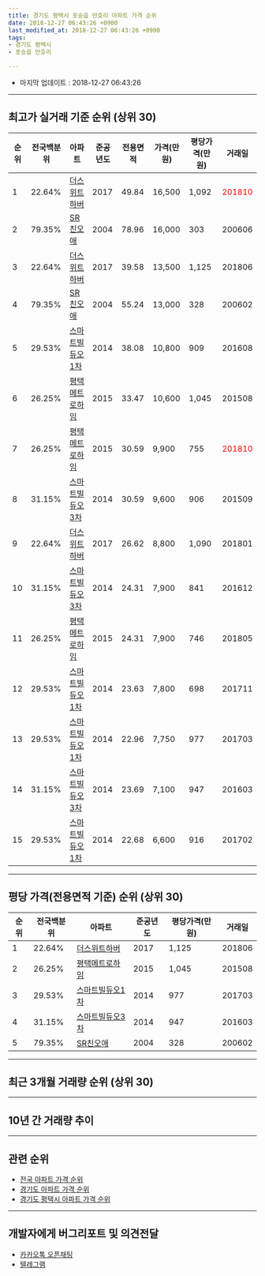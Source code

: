 ```yaml
---
title: 경기도 평택시 포승읍 만호리 아파트 가격 순위
date: 2018-12-27 06:43:26 +0900
last_modified_at: 2018-12-27 06:43:26 +0900
tags:
- 경기도 평택시
- 포승읍 만호리

---
```


* 마지막 업데이트 : 2018-12-27 06:43:26

---

## 최고가 실거래 기준 순위 (상위 30)


|순위|전국백분위|아파트|준공년도|전용면적|가격(만원)|평당가격(만원)|거래일|
|---|---|---|---|---|---|---|---|
|1|22.64%|[더스위트하버](https://search.naver.com/search.naver?query=%EA%B2%BD%EA%B8%B0%EB%8F%84+%ED%8F%89%ED%83%9D%EC%8B%9C+%ED%8F%AC%EC%8A%B9%EC%9D%8D+%EB%A7%8C%ED%98%B8%EB%A6%AC+%EB%8D%94%EC%8A%A4%EC%9C%84%ED%8A%B8%ED%95%98%EB%B2%84)|2017|49.84|16,500|1,092|<span style="color:red">201810</span>|
|2|79.35%|[SR친오애](https://search.naver.com/search.naver?query=%EA%B2%BD%EA%B8%B0%EB%8F%84+%ED%8F%89%ED%83%9D%EC%8B%9C+%ED%8F%AC%EC%8A%B9%EC%9D%8D+%EB%A7%8C%ED%98%B8%EB%A6%AC+SR%EC%B9%9C%EC%98%A4%EC%95%A0)|2004|78.96|16,000|303|200606|
|3|22.64%|[더스위트하버](https://search.naver.com/search.naver?query=%EA%B2%BD%EA%B8%B0%EB%8F%84+%ED%8F%89%ED%83%9D%EC%8B%9C+%ED%8F%AC%EC%8A%B9%EC%9D%8D+%EB%A7%8C%ED%98%B8%EB%A6%AC+%EB%8D%94%EC%8A%A4%EC%9C%84%ED%8A%B8%ED%95%98%EB%B2%84)|2017|39.58|13,500|1,125|201806|
|4|79.35%|[SR친오애](https://search.naver.com/search.naver?query=%EA%B2%BD%EA%B8%B0%EB%8F%84+%ED%8F%89%ED%83%9D%EC%8B%9C+%ED%8F%AC%EC%8A%B9%EC%9D%8D+%EB%A7%8C%ED%98%B8%EB%A6%AC+SR%EC%B9%9C%EC%98%A4%EC%95%A0)|2004|55.24|13,000|328|200602|
|5|29.53%|[스마트빌듀오1차](https://search.naver.com/search.naver?query=%EA%B2%BD%EA%B8%B0%EB%8F%84+%ED%8F%89%ED%83%9D%EC%8B%9C+%ED%8F%AC%EC%8A%B9%EC%9D%8D+%EB%A7%8C%ED%98%B8%EB%A6%AC+%EC%8A%A4%EB%A7%88%ED%8A%B8%EB%B9%8C%EB%93%80%EC%98%A41%EC%B0%A8)|2014|38.08|10,800|909|201608|
|6|26.25%|[평택메트로하임](https://search.naver.com/search.naver?query=%EA%B2%BD%EA%B8%B0%EB%8F%84+%ED%8F%89%ED%83%9D%EC%8B%9C+%ED%8F%AC%EC%8A%B9%EC%9D%8D+%EB%A7%8C%ED%98%B8%EB%A6%AC+%ED%8F%89%ED%83%9D%EB%A9%94%ED%8A%B8%EB%A1%9C%ED%95%98%EC%9E%84)|2015|33.47|10,600|1,045|201508|
|7|26.25%|[평택메트로하임](https://search.naver.com/search.naver?query=%EA%B2%BD%EA%B8%B0%EB%8F%84+%ED%8F%89%ED%83%9D%EC%8B%9C+%ED%8F%AC%EC%8A%B9%EC%9D%8D+%EB%A7%8C%ED%98%B8%EB%A6%AC+%ED%8F%89%ED%83%9D%EB%A9%94%ED%8A%B8%EB%A1%9C%ED%95%98%EC%9E%84)|2015|30.59|9,900|755|<span style="color:red">201810</span>|
|8|31.15%|[스마트빌듀오3차](https://search.naver.com/search.naver?query=%EA%B2%BD%EA%B8%B0%EB%8F%84+%ED%8F%89%ED%83%9D%EC%8B%9C+%ED%8F%AC%EC%8A%B9%EC%9D%8D+%EB%A7%8C%ED%98%B8%EB%A6%AC+%EC%8A%A4%EB%A7%88%ED%8A%B8%EB%B9%8C%EB%93%80%EC%98%A43%EC%B0%A8)|2014|30.59|9,600|906|201509|
|9|22.64%|[더스위트하버](https://search.naver.com/search.naver?query=%EA%B2%BD%EA%B8%B0%EB%8F%84+%ED%8F%89%ED%83%9D%EC%8B%9C+%ED%8F%AC%EC%8A%B9%EC%9D%8D+%EB%A7%8C%ED%98%B8%EB%A6%AC+%EB%8D%94%EC%8A%A4%EC%9C%84%ED%8A%B8%ED%95%98%EB%B2%84)|2017|26.62|8,800|1,090|201801|
|10|31.15%|[스마트빌듀오3차](https://search.naver.com/search.naver?query=%EA%B2%BD%EA%B8%B0%EB%8F%84+%ED%8F%89%ED%83%9D%EC%8B%9C+%ED%8F%AC%EC%8A%B9%EC%9D%8D+%EB%A7%8C%ED%98%B8%EB%A6%AC+%EC%8A%A4%EB%A7%88%ED%8A%B8%EB%B9%8C%EB%93%80%EC%98%A43%EC%B0%A8)|2014|24.31|7,900|841|201612|
|11|26.25%|[평택메트로하임](https://search.naver.com/search.naver?query=%EA%B2%BD%EA%B8%B0%EB%8F%84+%ED%8F%89%ED%83%9D%EC%8B%9C+%ED%8F%AC%EC%8A%B9%EC%9D%8D+%EB%A7%8C%ED%98%B8%EB%A6%AC+%ED%8F%89%ED%83%9D%EB%A9%94%ED%8A%B8%EB%A1%9C%ED%95%98%EC%9E%84)|2015|24.31|7,900|746|201805|
|12|29.53%|[스마트빌듀오1차](https://search.naver.com/search.naver?query=%EA%B2%BD%EA%B8%B0%EB%8F%84+%ED%8F%89%ED%83%9D%EC%8B%9C+%ED%8F%AC%EC%8A%B9%EC%9D%8D+%EB%A7%8C%ED%98%B8%EB%A6%AC+%EC%8A%A4%EB%A7%88%ED%8A%B8%EB%B9%8C%EB%93%80%EC%98%A41%EC%B0%A8)|2014|23.63|7,800|698|201711|
|13|29.53%|[스마트빌듀오1차](https://search.naver.com/search.naver?query=%EA%B2%BD%EA%B8%B0%EB%8F%84+%ED%8F%89%ED%83%9D%EC%8B%9C+%ED%8F%AC%EC%8A%B9%EC%9D%8D+%EB%A7%8C%ED%98%B8%EB%A6%AC+%EC%8A%A4%EB%A7%88%ED%8A%B8%EB%B9%8C%EB%93%80%EC%98%A41%EC%B0%A8)|2014|22.96|7,750|977|201703|
|14|31.15%|[스마트빌듀오3차](https://search.naver.com/search.naver?query=%EA%B2%BD%EA%B8%B0%EB%8F%84+%ED%8F%89%ED%83%9D%EC%8B%9C+%ED%8F%AC%EC%8A%B9%EC%9D%8D+%EB%A7%8C%ED%98%B8%EB%A6%AC+%EC%8A%A4%EB%A7%88%ED%8A%B8%EB%B9%8C%EB%93%80%EC%98%A43%EC%B0%A8)|2014|23.69|7,100|947|201603|
|15|29.53%|[스마트빌듀오1차](https://search.naver.com/search.naver?query=%EA%B2%BD%EA%B8%B0%EB%8F%84+%ED%8F%89%ED%83%9D%EC%8B%9C+%ED%8F%AC%EC%8A%B9%EC%9D%8D+%EB%A7%8C%ED%98%B8%EB%A6%AC+%EC%8A%A4%EB%A7%88%ED%8A%B8%EB%B9%8C%EB%93%80%EC%98%A41%EC%B0%A8)|2014|22.68|6,600|916|201702|


---

## 평당 가격(전용면적 기준) 순위 (상위 30)


|순위|전국백분위|아파트|준공년도|평당가격(만원)|거래일|
|---|---|---|---|---|---|
|1|22.64%|[더스위트하버](https://search.naver.com/search.naver?query=%EA%B2%BD%EA%B8%B0%EB%8F%84+%ED%8F%89%ED%83%9D%EC%8B%9C+%ED%8F%AC%EC%8A%B9%EC%9D%8D+%EB%A7%8C%ED%98%B8%EB%A6%AC+%EB%8D%94%EC%8A%A4%EC%9C%84%ED%8A%B8%ED%95%98%EB%B2%84)|2017|1,125|201806|
|2|26.25%|[평택메트로하임](https://search.naver.com/search.naver?query=%EA%B2%BD%EA%B8%B0%EB%8F%84+%ED%8F%89%ED%83%9D%EC%8B%9C+%ED%8F%AC%EC%8A%B9%EC%9D%8D+%EB%A7%8C%ED%98%B8%EB%A6%AC+%ED%8F%89%ED%83%9D%EB%A9%94%ED%8A%B8%EB%A1%9C%ED%95%98%EC%9E%84)|2015|1,045|201508|
|3|29.53%|[스마트빌듀오1차](https://search.naver.com/search.naver?query=%EA%B2%BD%EA%B8%B0%EB%8F%84+%ED%8F%89%ED%83%9D%EC%8B%9C+%ED%8F%AC%EC%8A%B9%EC%9D%8D+%EB%A7%8C%ED%98%B8%EB%A6%AC+%EC%8A%A4%EB%A7%88%ED%8A%B8%EB%B9%8C%EB%93%80%EC%98%A41%EC%B0%A8)|2014|977|201703|
|4|31.15%|[스마트빌듀오3차](https://search.naver.com/search.naver?query=%EA%B2%BD%EA%B8%B0%EB%8F%84+%ED%8F%89%ED%83%9D%EC%8B%9C+%ED%8F%AC%EC%8A%B9%EC%9D%8D+%EB%A7%8C%ED%98%B8%EB%A6%AC+%EC%8A%A4%EB%A7%88%ED%8A%B8%EB%B9%8C%EB%93%80%EC%98%A43%EC%B0%A8)|2014|947|201603|
|5|79.35%|[SR친오애](https://search.naver.com/search.naver?query=%EA%B2%BD%EA%B8%B0%EB%8F%84+%ED%8F%89%ED%83%9D%EC%8B%9C+%ED%8F%AC%EC%8A%B9%EC%9D%8D+%EB%A7%8C%ED%98%B8%EB%A6%AC+SR%EC%B9%9C%EC%98%A4%EC%95%A0)|2004|328|200602|


---

## 최근 3개월 거래량 순위 (상위 30)


<div style="width:100%;">
    <canvas id="deal_count_ranking" height="250"></canvas>
</div>


<script>
new Chart(document.getElementById("deal_count_ranking"), {
    type: 'horizontalBar',
    data: {
        labels: ['SR친오애', '평택메트로하임', '더스위트하버'],
        datasets: [{
            label: '실거래 수',
            data: [11, 4, 1],
            borderColor: "rgba(255, 0, 128, 1)",
            backgroundColor: "rgba(255, 0, 128, 0.5)",
            fill: false,
        }]
    },
    options: {
        responsive: true,
        title: {
            display: true,
            text: '최근 3개월 거래량 순위'
        },
        tooltips: {
            mode: 'index',
            intersect: false,
            callbacks: {
                title: function(tooltipItems, data) {
                    return "실거래 수:";
                },
                label: function(tooltipItem, data) {
                    return data.labels[tooltipItem.index] + ": " + tooltipItem.xLabel;
                }
            }
        },
        hover: {
            mode: 'nearest',
            intersect: true
        },
        scales: {
            xAxes: [{
                display: true,
                scaleLabel: {
                    display: true,
                    labelString: '실거래 수'
                },
                ticks: {
                    suggestedMin: 0,
                }
            }],
            yAxes: [{
                display: true,
                ticks: {
                    autoSkip: false,
                    callback: function(value, index, values) {
                        if (value.length > 15)
                            return value.substr(0, 13) + "...";
                        else
                            return value;
                    }
                },
                scaleLabel: {
                    display: false,
                }
            }]
        }
    }
});

</script>


---

## 10년 간 거래량 추이


<div style="width:100%;">
    <canvas id="deal_progress" height="250"></canvas>
</div>

<script>
new Chart(document.getElementById("deal_progress"), {
    type: 'line',
    data: {
        labels: ['200812','200901','200902','200903','200904','200905','200906','200907','200908','200909','200910','200911','200912','201001','201002','201003','201004','201005','201006','201007','201008','201009','201010','201011','201012','201101','201102','201103','201104','201105','201106','201107','201108','201109','201110','201111','201112','201201','201202','201203','201204','201205','201206','201207','201208','201209','201210','201211','201212','201301','201302','201303','201304','201305','201306','201307','201308','201309','201310','201311','201312','201401','201402','201403','201404','201405','201406','201407','201408','201409','201410','201411','201412','201501','201502','201503','201504','201505','201506','201507','201508','201509','201510','201511','201512','201601','201602','201603','201604','201605','201606','201607','201608','201609','201610','201611','201612','201701','201702','201703','201704','201705','201706','201707','201708','201709','201710','201711','201712','201801','201802','201803','201804','201805','201806','201807','201808','201809','201810','201811','201812'],
        datasets: [{
            label: '실거래 수',
            pointRadius: 1,
            data: [2, 0, 2, 3, 7, 9, 2, 10, 7, 5, 0, 2, 8, 2, 6, 4, 4, 3, 3, 2, 3, 2, 3, 5, 4, 10, 6, 9, 5, 5, 7, 3, 10, 6, 5, 3, 3, 5, 3, 4, 5, 5, 3, 2, 5, 2, 7, 4, 8, 3, 7, 7, 9, 4, 6, 4, 8, 6, 6, 6, 3, 6, 8, 8, 7, 2, 5, 9, 4, 9, 9, 8, 2, 11, 3, 13, 6, 4, 3, 6, 7, 5, 9, 5, 4, 10, 4, 8, 5, 4, 5, 8, 5, 5, 5, 2, 3, 3, 3, 6, 10, 2, 5, 6, 4, 2, 2, 5, 3, 3, 1, 3, 3, 2, 4, 1, 4, 0, 12, 3, 1],
            borderColor: "rgba(255, 201, 14, 1)",
            backgroundColor: "rgba(255, 201, 14, 0.5)",
            fill: true,
        }]
    },
    options: {
        responsive: true,
        title: {
            display: true,
            text: '10년간 거래량 추이'
        },
        tooltips: {
            mode: 'index',
            intersect: false,
        },
        hover: {
            mode: 'nearest',
            intersect: true
        },
        scales: {
            xAxes: [{
                display: true,
                scaleLabel: {
                    display: true,
                    labelString: '년/월'
                }
            }],
            yAxes: [{
                display: true,
                ticks: {
                    suggestedMin: 0,
                },
                scaleLabel: {
                    display: true,
                    labelString: '실거래 수'
                }
            }]
        }
    }
});

</script>


---

## 관련 순위

- [전국 아파트 가격 순위](https://inasie.github.io/apt-ranking/전국)
- [경기도 아파트 가격 순위](https://inasie.github.io/apt-ranking/경기도)
- [경기도 평택시 아파트 가격 순위](https://inasie.github.io/apt-ranking/경기도-평택시)


---

## 개발자에게 버그리포트 및 의견전달

- [카카오톡 오픈채팅](https://open.kakao.com/o/gLJUAP4)
- [텔레그램](https://t.me/inasie)

